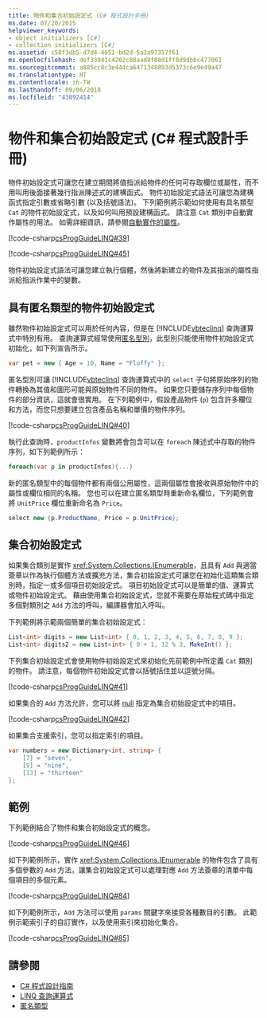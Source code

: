 ```yaml
---
title: 物件和集合初始設定式 (C# 程式設計手冊)
ms.date: 07/20/2015
helpviewer_keywords:
- object initializers [C#]
- collection initializers [C#]
ms.assetid: c58f3db5-d7d4-4651-bd2d-5a3a97357f61
ms.openlocfilehash: def33041c4202c80aad9f08d1ff8d9dbbc477061
ms.sourcegitcommit: a885cc8c3e444ca6471348893d5373c6e9e49a47
ms.translationtype: HT
ms.contentlocale: zh-TW
ms.lasthandoff: 09/06/2018
ms.locfileid: "43892414"
---
```

# <a name="object-and-collection-initializers-c-programming-guide"></a>物件和集合初始設定式 (C# 程式設計手冊)
物件初始設定式可讓您在建立期間將值指派給物件的任何可存取欄位或屬性，而不用叫用後面接著幾行指派陳述式的建構函式。 物件初始設定式語法可讓您為建構函式指定引數或省略引數 (以及括號語法)。  下列範例將示範如何使用有具名類型 `Cat` 的物件初始設定式，以及如何叫用預設建構函式。 請注意 `Cat` 類別中自動實作屬性的用法。 如需詳細資訊，請參閱[自動實作的屬性](../../../csharp/programming-guide/classes-and-structs/auto-implemented-properties.md)。  
  
 [!code-csharp[csProgGuideLINQ#39](../../../csharp/programming-guide/arrays/codesnippet/CSharp/object-and-collection-initializers_1.cs)]  
  
 [!code-csharp[csProgGuideLINQ#45](../../../csharp/programming-guide/arrays/codesnippet/CSharp/object-and-collection-initializers_2.cs)] 
 
物件初始設定式語法可讓您建立執行個體，然後將新建立的物件及其指派的屬性指派給指派作業中的變數。
  
## <a name="object-initializers-with-anonymous-types"></a>具有匿名類型的物件初始設定式  
 雖然物件初始設定式可以用於任何內容，但是在 [!INCLUDE[vbteclinq](~/includes/vbteclinq-md.md)] 查詢運算式中特別有用。 查詢運算式經常使用[匿名型別](../../../csharp/programming-guide/classes-and-structs/anonymous-types.md)，此型別只能使用物件初始設定式初始化，如下列宣告所示。  
  
```csharp
var pet = new { Age = 10, Name = "Fluffy" };  
```  
  
 匿名型別可讓 [!INCLUDE[vbteclinq](~/includes/vbteclinq-md.md)] 查詢運算式中的 `select` 子句將原始序列的物件轉換為其值和圖形可能與原始物件不同的物件。 如果您只要儲存序列中每個物件的部分資訊，這就會很實用。 在下列範例中，假設產品物件 (`p`) 包含許多欄位和方法，而您只想要建立包含產品名稱和單價的物件序列。  
  
 [!code-csharp[csProgGuideLINQ#40](../../../csharp/programming-guide/arrays/codesnippet/CSharp/object-and-collection-initializers_3.cs)]  
  
 執行此查詢時，`productInfos` 變數將會包含可以在 `foreach` 陳述式中存取的物件序列，如下列範例所示：  
  
```csharp
foreach(var p in productInfos){...}  
```  
  
 新的匿名類型中的每個物件都有兩個公用屬性，這兩個屬性會接收與原始物件中的屬性或欄位相同的名稱。 您也可以在建立匿名類型時重新命名欄位，下列範例會將 `UnitPrice` 欄位重新命名為 `Price`。  
  
```csharp
select new {p.ProductName, Price = p.UnitPrice};  
```  
  
## <a name="collection-initializers"></a>集合初始設定式  
 如果集合類別是實作 <xref:System.Collections.IEnumerable>，且具有 `Add` 與適當簽章以作為執行個體方法或擴充方法，集合初始設定式可讓您在初始化這類集合類別時，指定一或多個項目初始設定式。 項目初始設定式可以是簡單的值、運算式或物件初始設定式。 藉由使用集合初始設定式，您就不需要在原始程式碼中指定多個對類別之 `Add` 方法的呼叫，編譯器會加入呼叫。  
  
 下列範例將示範兩個簡單的集合初始設定式：  
  
```csharp
List<int> digits = new List<int> { 0, 1, 2, 3, 4, 5, 6, 7, 8, 9 };  
List<int> digits2 = new List<int> { 0 + 1, 12 % 3, MakeInt() };  
```  
  
 下列集合初始設定式會使用物件初始設定式來初始化先前範例中所定義 `Cat` 類別的物件。 請注意，每個物件初始設定式會以括號括住並以逗號分隔。  
  
 [!code-csharp[csProgGuideLINQ#41](../../../csharp/programming-guide/arrays/codesnippet/CSharp/object-and-collection-initializers_4.cs)]  
  
 如果集合的 `Add` 方法允許，您可以將 [null](../../../csharp/language-reference/keywords/null.md) 指定為集合初始設定式中的項目。  
  
 [!code-csharp[csProgGuideLINQ#42](../../../csharp/programming-guide/arrays/codesnippet/CSharp/object-and-collection-initializers_5.cs)]  
  
 如果集合支援索引，您可以指定索引的項目。  
  
```csharp
var numbers = new Dictionary<int, string> {   
    [7] = "seven",   
    [9] = "nine",   
    [13] = "thirteen"   
};  
```  
  
## <a name="examples"></a>範例

 下列範例結合了物件和集合初始設定式的概念。

 [!code-csharp[csProgGuideLINQ#46](../../../csharp/programming-guide/arrays/codesnippet/CSharp/object-and-collection-initializers_6.cs)]  
 
 如下列範例所示，實作 <xref:System.Collections.IEnumerable> 的物件包含了具有多個參數的 `Add` 方法，讓集合初始設定式可以處理對應 `Add` 方法簽章的清單中每個項目的多個元素。 
 
 [!code-csharp[csProgGuideLINQ#84](../../../csharp/programming-guide/arrays/codesnippet/CSharp/object-and-collection-initializers_7.cs)]
 
 如下列範例所示，`Add` 方法可以使用 `params` 關鍵字來接受各種數目的引數。 此範例示範索引子的自訂實作，以及使用索引來初始化集合。
 
 [!code-csharp[csProgGuideLINQ#85](../../../csharp/programming-guide/arrays/codesnippet/CSharp/object-and-collection-initializers_8.cs)]
 
## <a name="see-also"></a>請參閱

- [C# 程式設計指南](../../../csharp/programming-guide/index.md)  
- [LINQ 查詢運算式](../../../csharp/programming-guide/linq-query-expressions/index.md)  
- [匿名類型](../../../csharp/programming-guide/classes-and-structs/anonymous-types.md)
